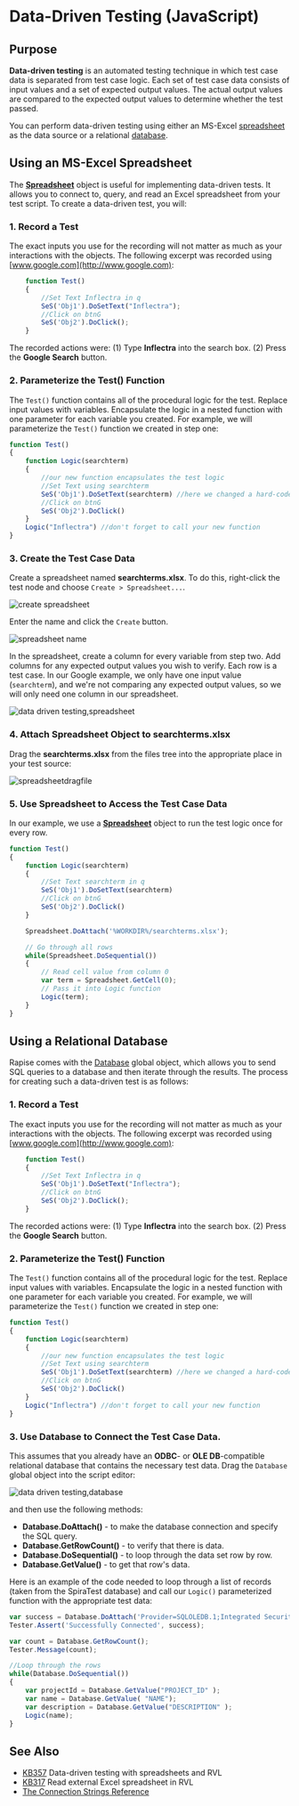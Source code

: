 # Data-Driven Testing (JavaScript)

## Purpose

**Data-driven testing** is an automated testing technique in which test case data is separated from test case logic. Each set of test case data consists of input values and a set of expected output values. The actual output values are compared to the expected output values to determine whether the test passed.

You can perform data-driven testing using either an MS-Excel [spreadsheet](/Libraries/Spreadsheet/) as the data source or a relational [database](/Libraries/Database/).

## Using an MS-Excel Spreadsheet

The [**Spreadsheet**](/Libraries/Spreadsheet/) object is useful for implementing data-driven tests. It allows you to connect to, query, and read an Excel spreadsheet from your test script. To create a data-driven test, you will:

### 1. Record a Test

The exact inputs you use for the recording will not matter as much as your interactions with the objects. The following excerpt was recorded using [www.google.com](http://www.google.com):

```javascript
    function Test()
    {
        //Set Text Inflectra in q
        SeS('Obj1').DoSetText("Inflectra");
        //Click on btnG
        SeS('Obj2').DoClick();
    }
```
The recorded actions were: (1) Type **Inflectra** into the search box. (2) Press the **Google Search** button.

### 2. Parameterize the Test() Function

The `Test()` function contains all of the procedural logic for the test. Replace input values with variables. Encapsulate the logic in a nested function with one parameter for each variable you created. For example, we will parameterize the `Test()` function we created in step one:

```javascript
function Test()
{
    function Logic(searchterm)
    {
        //our new function encapsulates the test logic
        //Set Text using searchterm
        SeS('Obj1').DoSetText(searchterm) //here we changed a hard-coded value into a variable
        //Click on btnG
        SeS('Obj2').DoClick()
    }
    Logic("Inflectra") //don't forget to call your new function
}
```

### 3. Create the Test Case Data

Create a spreadsheet named **searchterms.xlsx**. To do this, right-click the test node and choose `Create > Spreadsheet...`.

![create spreadsheet](./img/data_driven_createspreadsheet.png)

Enter the name and click the `Create` button.

![spreadsheet name](./img/data_driven_spreadsheetname.png)

In the spreadsheet, create a column for every variable from step two. Add columns for any expected output values you wish to verify. Each row is a test case. In our Google example, we only have one input value (`searchterm`), and we're not comparing any expected output values, so we will only need one column in our spreadsheet.

![data driven testing,spreadsheet](./img/data_driven_testing1.png)

### 4. Attach Spreadsheet Object to searchterms.xlsx

Drag the **searchterms.xlsx** from the files tree into the appropriate place in your test source:

![spreadsheetdragfile](./img/data_driven_testing3.png)

### 5. Use Spreadsheet to Access the Test Case Data

In our example, we use a [**Spreadsheet**](/Libraries/Spreadsheet/) object to run the test logic once for every row.

```javascript
function Test()
{
    function Logic(searchterm)
    {
        //Set Text searchterm in q
        SeS('Obj1').DoSetText(searchterm)
        //Click on btnG
        SeS('Obj2').DoClick()
    }

    Spreadsheet.DoAttach('%WORKDIR%/searchterms.xlsx');

    // Go through all rows
    while(Spreadsheet.DoSequential())
    {
        // Read cell value from column 0
        var term = Spreadsheet.GetCell(0);
        // Pass it into Logic function
        Logic(term);
    }
}
```

## Using a Relational Database

Rapise comes with the [Database](/Libraries/Database/) global object, which allows you to send SQL queries to a database and then iterate through the results. The process for creating such a data-driven test is as follows:

### 1. Record a Test

The exact inputs you use for the recording will not matter as much as your interactions with the objects. The following excerpt was recorded using [www.google.com](http://www.google.com):

```javascript
    function Test()
    {
        //Set Text Inflectra in q
        SeS('Obj1').DoSetText("Inflectra");
        //Click on btnG
        SeS('Obj2').DoClick();
    }
```
The recorded actions were: (1) Type **Inflectra** into the search box. (2) Press the **Google Search** button.

### 2. Parameterize the Test() Function

The `Test()` function contains all of the procedural logic for the test. Replace input values with variables. Encapsulate the logic in a nested function with one parameter for each variable you created. For example, we will parameterize the `Test()` function we created in step one:

```javascript
function Test()
{
    function Logic(searchterm)
    {
        //our new function encapsulates the test logic
        //Set Text using searchterm
        SeS('Obj1').DoSetText(searchterm) //here we changed a hard-coded value into a variable
        //Click on btnG
        SeS('Obj2').DoClick()
    }
    Logic("Inflectra") //don't forget to call your new function
}
```

### 3. Use Database to Connect the Test Case Data.

This assumes that you already have an **ODBC**- or **OLE DB**-compatible relational database that contains the necessary test data. Drag the `Database` global object into the script editor:

![data driven testing,database](./img/data_driven_testing4.png)

and then use the following methods:

*   **Database.DoAttach()** - to make the database connection and specify the SQL query.
*   **Database.GetRowCount()** - to verify that there is data.
*   **Database.DoSequential()** - to loop through the data set row by row.
*   **Database.GetValue()** - to get that row's data.

Here is an example of the code needed to loop through a list of records (taken from the SpiraTest database) and call our `Logic()` parameterized function with the appropriate test data:

```javascript
var success = Database.DoAttach('Provider=SQLOLEDB.1;Integrated Security=SSPI;Persist Security Info=False;Initial Catalog=SpiraTest;Data Source=.' , 'SELECT * FROM TST_PROJECT' );
Tester.Assert('Successfully Connected', success);

var count = Database.GetRowCount();
Tester.Message(count);

//Loop through the rows
while(Database.DoSequential())
{
    var projectId = Database.GetValue("PROJECT_ID" );
    var name = Database.GetValue( "NAME");
    var description = Database.GetValue("DESCRIPTION" );
    Logic(name);
}
```

## See Also

- [KB357](https://www.inflectra.com/Support/KnowledgeBase/KB357.aspx) Data-driven testing with spreadsheets and RVL
- [KB317](https://www.inflectra.com/Support/KnowledgeBase/KB317.aspx) Read external Excel spreadsheet in RVL
- [The Connection Strings Reference](https://www.connectionstrings.com/)
